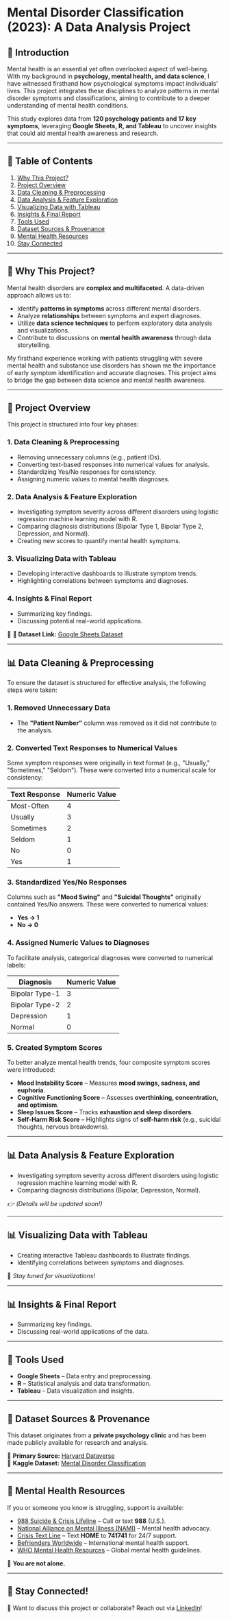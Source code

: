 # **Mental Disorder Classification (2023): A Data Analysis Project**

## 📌 **Introduction**  
Mental health is an essential yet often overlooked aspect of well-being. With my background in **psychology, mental health, and data science**, I have witnessed firsthand how psychological symptoms impact individuals' lives. This project integrates these disciplines to analyze patterns in mental disorder symptoms and classifications, aiming to contribute to a deeper understanding of mental health conditions.  

This study explores data from **120 psychology patients and 17 key symptoms**, leveraging **Google Sheets, R, and Tableau** to uncover insights that could aid mental health awareness and research.  

---

## 📖 **Table of Contents**  
1. [Why This Project?](#-why-this-project)  
2. [Project Overview](#-project-overview)  
3. [Data Cleaning & Preprocessing](#-data-cleaning--preprocessing)  
4. [Data Analysis & Feature Exploration](#-data-analysis--feature-exploration)  
5. [Visualizing Data with Tableau](#-visualizing-data-with-tableau)  
6. [Insights & Final Report](#-insights--final-report)  
7. [Tools Used](#-tools-used)  
8. [Dataset Sources & Provenance](#-dataset-sources--provenance)  
9. [Mental Health Resources](#-mental-health-resources)  
10. [Stay Connected](#-stay-connected)  

---

## 🎯 **Why This Project?**  
Mental health disorders are **complex and multifaceted**. A data-driven approach allows us to:  

- Identify **patterns in symptoms** across different mental disorders.  
- Analyze **relationships** between symptoms and expert diagnoses.  
- Utilize **data science techniques** to perform exploratory data analysis and visualizations.  
- Contribute to discussions on **mental health awareness** through data storytelling.  

My firsthand experience working with patients struggling with severe mental health and substance use disorders has shown me the importance of early symptom identification and accurate diagnoses. This project aims to bridge the gap between data science and mental health awareness.

---

## 📂 **Project Overview**  
This project is structured into four key phases:

### **1. Data Cleaning & Preprocessing**  
- Removing unnecessary columns (e.g., patient IDs).  
- Converting text-based responses into numerical values for analysis.  
- Standardizing Yes/No responses for consistency.  
- Assigning numeric values to mental health diagnoses.  

### **2. Data Analysis & Feature Exploration**  
- Investigating symptom severity across different disorders using logistic regression machine learning model with R.
- Comparing diagnosis distributions (Bipolar Type 1, Bipolar Type 2, Depression, and Normal).  
- Creating new scores to quantify mental health symptoms.  

### **3. Visualizing Data with Tableau**  
- Developing interactive dashboards to illustrate symptom trends.  
- Highlighting correlations between symptoms and diagnoses.  

### **4. Insights & Final Report**  
- Summarizing key findings.  
- Discussing potential real-world applications.  

🔗 **📎 Dataset Link:** [Google Sheets Dataset](https://docs.google.com/spreadsheets/d/148BXUigQAvB5ID8VKiW5NMGWYK8hgyVnn6YMBGEKIRE/edit?usp=sharing)  

---

## 📊 **Data Cleaning & Preprocessing**  
To ensure the dataset is structured for effective analysis, the following steps were taken:  

### **1. Removed Unnecessary Data**  
- The **"Patient Number"** column was removed as it did not contribute to the analysis.  

### **2. Converted Text Responses to Numerical Values**  
Some symptom responses were originally in text format (e.g., "Usually," "Sometimes," "Seldom"). These were converted into a numerical scale for consistency:  

| Text Response  | Numeric Value |
|---------------|--------------|
| Most-Often    | 4            |
| Usually       | 3            |
| Sometimes     | 2            |
| Seldom        | 1            |
| No            | 0            |
| Yes           | 1            |

### **3. Standardized Yes/No Responses**  
Columns such as **"Mood Swing"** and **"Suicidal Thoughts"** originally contained Yes/No answers. These were converted to numerical values:  

- **Yes → 1**  
- **No → 0**  

### **4. Assigned Numeric Values to Diagnoses**  
To facilitate analysis, categorical diagnoses were converted to numerical labels:  

| Diagnosis        | Numeric Value |
|-----------------|--------------|
| Bipolar Type-1  | 3            |
| Bipolar Type-2  | 2            |
| Depression      | 1            |
| Normal         | 0            |

### **5. Created Symptom Scores**  
To better analyze mental health trends, four composite symptom scores were introduced:  

- **Mood Instability Score** – Measures **mood swings, sadness, and euphoria**.  
- **Cognitive Functioning Score** – Assesses **overthinking, concentration, and optimism**.  
- **Sleep Issues Score** – Tracks **exhaustion and sleep disorders**.  
- **Self-Harm Risk Score** – Highlights signs of **self-harm risk** (e.g., suicidal thoughts, nervous breakdowns).  

---

## 📊 **Data Analysis & Feature Exploration**  
- Investigating symptom severity across different disorders using logistic regression machine learning model with R.
- Comparing diagnosis distributions (Bipolar, Depression, Normal).  

*👉 (Details will be updated soon!)*  

---

## 📊 **Visualizing Data with Tableau**  
- Creating interactive Tableau dashboards to illustrate findings.  
- Identifying correlations between symptoms and diagnoses.  

🔗 *Stay tuned for visualizations!*  

---

## 📊 **Insights & Final Report**  
- Summarizing key findings.  
- Discussing real-world applications of the data.  

---

## 🚀 **Tools Used**  
- **Google Sheets** – Data entry and preprocessing.  
- **R** – Statistical analysis and data transformation.  
- **Tableau** – Data visualization and insights.  

---

## 📌 **Dataset Sources & Provenance**  
This dataset originates from a **private psychology clinic** and has been made publicly available for research and analysis.  

🔗 **Primary Source:** [Harvard Dataverse](https://dataverse.harvard.edu/dataset.xhtml?persistentId=doi:10.7910/DVN/0FNET5)  
🔗 **Kaggle Dataset:** [Mental Disorder Classification](https://www.kaggle.com/datasets/cid007/mental-disorder-classification/data)  

---

## 🧠 **Mental Health Resources**  
If you or someone you know is struggling, support is available:  

- [988 Suicide & Crisis Lifeline](https://988lifeline.org/) – Call or text **988** (U.S.).  
- [National Alliance on Mental Illness (NAMI)](https://www.nami.org/) – Mental health advocacy.  
- [Crisis Text Line](https://www.crisistextline.org/) – Text **HOME** to **741741** for 24/7 support.  
- [Befrienders Worldwide](https://www.befrienders.org/) – International mental health support.  
- [WHO Mental Health Resources](https://www.who.int/health-topics/mental-health) – Global mental health guidelines.  

💜 **You are not alone.**  

---

## 📢 **Stay Connected!**  
📩 Want to discuss this project or collaborate? Reach out via [LinkedIn](https://www.linkedin.com/in/yoadabzeleke/)!  
